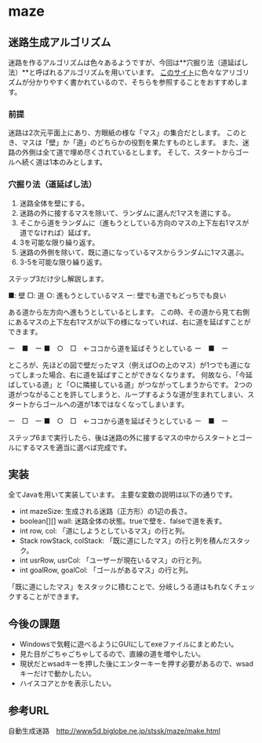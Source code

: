 # maze

## 迷路生成アルゴリズム

迷路を作るアルゴリズムは色々あるようですが、今回は**穴掘り法（道延ばし法）**と呼ばれるアルゴリズムを用いています。
[このサイト](http://www5d.biglobe.ne.jp/stssk/maze/make.html)に色々なアリゴリズムが分かりやすく書かれているので、そちらを参照することをおすすめします。

### 前提

迷路は2次元平面上にあり、方眼紙の様な「マス」の集合だとします。
このとき、マスは「壁」か「道」のどちらかの役割を果たすものとします。
また、迷路の外側は全て道で埋め尽くされているとします。
そして、スタートからゴールへ続く道は1本のみとします。

### 穴掘り法（道延ばし法）

1. 迷路全体を壁にする。
2. 迷路の外に接するマスを除いて、ランダムに選んだ1マスを道にする。
3. そこから道をランダムに（進もうとしている方向のマスの上下左右1マスが道でなければ）延ばす。
4. 3を可能な限り繰り返す。
5. 迷路の外側を除いて、既に道になっているマスからランダムに1マス選ぶ。
6. 3-5を可能な限り繰り返す。

ステップ3だけ少し解説します。

■: 壁
□: 道
○: 進もうとしているマス
ー: 壁でも道でもどっちでも良い

ある道から左方向へ進もうとしているとします。
この時、その道から見て右側にあるマスの上下左右1マスが以下の様になっていれば、右に道を延ばすことができます。

ー　■　ー
■　○　□　←ココから道を延ばそうとしている
ー　■　ー

ところが、先ほどの図で壁だったマス（例えば○の上のマス）が1つでも道になってしまった場合、右に道を延ばすことができなくなります。
何故なら、「今延ばしている道」と「○に隣接している道」がつながってしまうからです。
2つの道がつながることを許してしまうと、ループするような道が生まれてしまい、スタートからゴールへの道が1本ではなくなってしまいます。

ー　□　ー
■　○　□　←ココから道を延ばそうとしている
ー　■　ー

ステップ6まで実行したら、後は迷路の外に接するマスの中からスタートとゴールにするマスを適当に選べば完成です。

## 実装

全てJavaを用いて実装しています。
主要な変数の説明は以下の通りです。

- int mazeSize: 生成される迷路（正方形）の1辺の長さ。
- boolean[][] wall: 迷路全体の状態。trueで壁を、falseで道を表す。
- int row, col: 「道にしようとしているマス」の行と列。
- Stack rowStack, colStack: 「既に道にしたマス」の行と列を積んだスタック。
- int usrRow, usrCol: 「ユーザーが現在いるマス」の行と列。
- int goalRow, goalCol: 「ゴールがあるマス」の行と列。

「既に道にしたマス」をスタックに積むことで、分岐しうる道はもれなくチェックすることができます。

## 今後の課題

- Windowsで気軽に遊べるようにGUIにしてexeファイルにまとめたい。
- 見た目がごちゃごちゃしてるので、直線の道を増やしたい。
- 現状だとwsadキーを押した後にエンターキーを押す必要があるので、wsadキーだけで動かしたい。
- ハイスコアとかを表示したい。

## 参考URL

自動生成迷路　http://www5d.biglobe.ne.jp/stssk/maze/make.html
